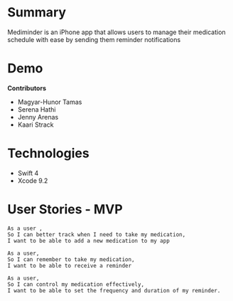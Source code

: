 

# Summary

Mediminder is an iPhone app that allows users to manage their medication schedule with ease by sending them reminder notifications

# Demo

**Contributors**

- Magyar-Hunor Tamas
- Serena Hathi
- Jenny Arenas
- Kaari Strack

# Technologies
  - Swift 4
  - Xcode 9.2

# User Stories - MVP
```
As a user ,
So I can better track when I need to take my medication,
I want to be able to add a new medication to my app
```

```
As a user,
So I can remember to take my medication,
I want to be able to receive a reminder
```

```
As a user,
So I can control my medication effectively,
I want to be able to set the frequency and duration of my reminder.
```



